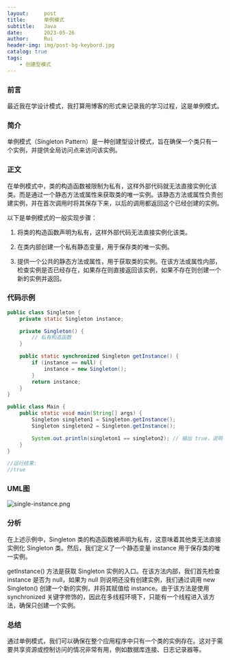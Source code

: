 ```yaml
---
layout:     post
title:      单例模式
subtitle:   Java
date:       2023-05-26
author:     Rui
header-img: img/post-bg-keybord.jpg
catalog: true
tags:
    - 创建型模式
---
```

### 前言
最近我在学设计模式，我打算用博客的形式来记录我的学习过程，这是单例模式。
### 简介
单例模式（Singleton Pattern）是一种创建型设计模式，旨在确保一个类只有一个实例，并提供全局访问点来访问该实例。
### 正文
在单例模式中，类的构造函数被限制为私有，这样外部代码就无法直接实例化该类。而是通过一个静态方法或属性来获取类的唯一实例。该静态方法或属性负责创建实例，并在首次调用时将其保存下来，以后的调用都返回这个已经创建的实例。

以下是单例模式的一般实现步骤：

1. 将类的构造函数声明为私有，这样外部代码无法直接实例化该类。

2. 在类内部创建一个私有静态变量，用于保存类的唯一实例。

3. 提供一个公共的静态方法或属性，用于获取类的实例。在该方法或属性内部，检查实例是否已经存在，如果存在则直接返回该实例，如果不存在则创建一个新的实例并返回。


### 代码示例
```java
public class Singleton {
    private static Singleton instance;

    private Singleton() {
        // 私有构造函数
    }

    public static synchronized Singleton getInstance() {
        if (instance == null) {
            instance = new Singleton();
        }
        return instance;
    }
}

public class Main {
    public static void main(String[] args) {
        Singleton singleton1 = Singleton.getInstance();
        Singleton singleton2 = Singleton.getInstance();

        System.out.println(singleton1 == singleton2); // 输出 true，说明获取到的是同一个实例
    }
}

//运行结果:
//true

```
### UML图
![single-instance.png](https://i.postimg.cc/RVQpg7c7/single-instance.png)

### 分析
在上述示例中，Singleton 类的构造函数被声明为私有，这意味着其他类无法直接实例化 Singleton 类。然后，我们定义了一个静态变量 instance 用于保存类的唯一实例。

getInstance() 方法是获取 Singleton 实例的入口。在该方法内部，我们首先检查 instance 是否为 null，如果为 null 则说明还没有创建实例，我们通过调用 new Singleton() 创建一个新的实例，并将其赋值给 instance。由于该方法是使用 synchronized 关键字修饰的，因此在多线程环境下，只能有一个线程进入该方法，确保只创建一个实例。
### 总结
通过单例模式，我们可以确保在整个应用程序中只有一个类的实例存在。这对于需要共享资源或控制访问的情况非常有用，例如数据库连接、日志记录器等。